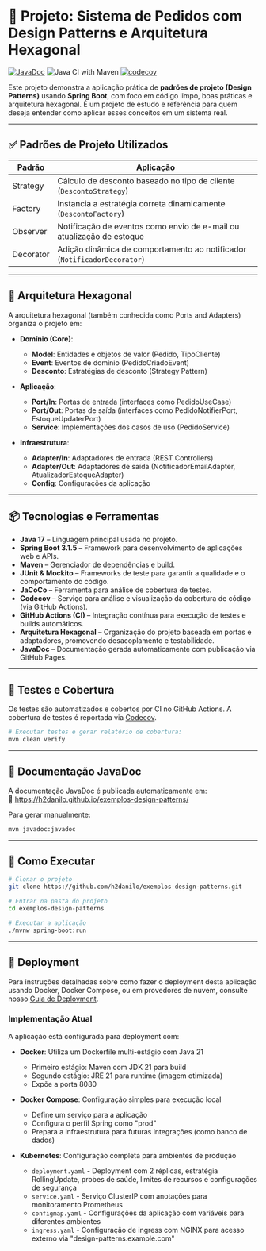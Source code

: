 # 🧠 Projeto: Sistema de Pedidos com Design Patterns e Arquitetura Hexagonal

[![JavaDoc](https://img.shields.io/badge/docs-javadoc-blue.svg)](https://h2danilo.github.io/exemplos-design-patterns/)
![Java CI with Maven](https://github.com/h2danilo/exemplos-design-patterns/actions/workflows/build.yml/badge.svg)
[![codecov](https://codecov.io/gh/h2danilo/exemplos-design-patterns/branch/main/graph/badge.svg)](https://codecov.io/gh/h2danilo/exemplos-design-patterns)

Este projeto demonstra a aplicação prática de **padrões de projeto (Design Patterns)** usando **Spring Boot**, com foco em código limpo, boas práticas e arquitetura hexagonal. É um projeto de estudo e referência para quem deseja entender como aplicar esses conceitos em um sistema real.

---

## ✅ Padrões de Projeto Utilizados

| Padrão     | Aplicação                                                                 |
|------------|---------------------------------------------------------------------------|
| Strategy   | Cálculo de desconto baseado no tipo de cliente (`DescontoStrategy`)      |
| Factory    | Instancia a estratégia correta dinamicamente (`DescontoFactory`)         |
| Observer   | Notificação de eventos como envio de e-mail ou atualização de estoque    |
| Decorator  | Adição dinâmica de comportamento ao notificador (`NotificadorDecorator`) |

---

## 🧱 Arquitetura Hexagonal

A arquitetura hexagonal (também conhecida como Ports and Adapters) organiza o projeto em:

- **Domínio (Core)**: 
  - **Model**: Entidades e objetos de valor (Pedido, TipoCliente)
  - **Event**: Eventos de domínio (PedidoCriadoEvent)
  - **Desconto**: Estratégias de desconto (Strategy Pattern)

- **Aplicação**:
  - **Port/In**: Portas de entrada (interfaces como PedidoUseCase)
  - **Port/Out**: Portas de saída (interfaces como PedidoNotifierPort, EstoqueUpdaterPort)
  - **Service**: Implementações dos casos de uso (PedidoService)

- **Infraestrutura**:
  - **Adapter/In**: Adaptadores de entrada (REST Controllers)
  - **Adapter/Out**: Adaptadores de saída (NotificadorEmailAdapter, AtualizadorEstoqueAdapter)
  - **Config**: Configurações da aplicação

---

## 📦 Tecnologias e Ferramentas

- **Java 17** – Linguagem principal usada no projeto.
- **Spring Boot 3.1.5** – Framework para desenvolvimento de aplicações web e APIs.
- **Maven** – Gerenciador de dependências e build.
- **JUnit & Mockito** – Frameworks de teste para garantir a qualidade e o comportamento do código.
- **JaCoCo** – Ferramenta para análise de cobertura de testes.
- **Codecov** – Serviço para análise e visualização da cobertura de código (via GitHub Actions).
- **GitHub Actions (CI)** – Integração contínua para execução de testes e builds automáticos.
- **Arquitetura Hexagonal** – Organização do projeto baseada em portas e adaptadores, promovendo desacoplamento e testabilidade.
- **JavaDoc** – Documentação gerada automaticamente com publicação via GitHub Pages.

---

## 🧪 Testes e Cobertura

Os testes são automatizados e cobertos por CI no GitHub Actions. A cobertura de testes é reportada via [Codecov](https://codecov.io/gh/h2danilo/exemplos-design-patterns).

```bash
# Executar testes e gerar relatório de cobertura:
mvn clean verify
```

---

## 📄 Documentação JavaDoc

A documentação JavaDoc é publicada automaticamente em:  
🔗 https://h2danilo.github.io/exemplos-design-patterns/

Para gerar manualmente:

```bash
mvn javadoc:javadoc
```

---

## 🚀 Como Executar

```bash
# Clonar o projeto
git clone https://github.com/h2danilo/exemplos-design-patterns.git

# Entrar na pasta do projeto
cd exemplos-design-patterns

# Executar a aplicação
./mvnw spring-boot:run
```

---

## 🐳 Deployment

Para instruções detalhadas sobre como fazer o deployment desta aplicação usando Docker, Docker Compose, ou em provedores de nuvem, consulte nosso [Guia de Deployment](docs/deployment-guide.md).

### Implementação Atual

A aplicação está configurada para deployment com:

- **Docker**: Utiliza um Dockerfile multi-estágio com Java 21
  - Primeiro estágio: Maven com JDK 21 para build
  - Segundo estágio: JRE 21 para runtime (imagem otimizada)
  - Expõe a porta 8080

- **Docker Compose**: Configuração simples para execução local
  - Define um serviço para a aplicação
  - Configura o perfil Spring como "prod"
  - Prepara a infraestrutura para futuras integrações (como banco de dados)

- **Kubernetes**: Configuração completa para ambientes de produção
  - `deployment.yaml` - Deployment com 2 réplicas, estratégia RollingUpdate, probes de saúde, limites de recursos e configurações de segurança
  - `service.yaml` - Serviço ClusterIP com anotações para monitoramento Prometheus
  - `configmap.yaml` - Configurações da aplicação com variáveis para diferentes ambientes
  - `ingress.yaml` - Configuração de ingress com NGINX para acesso externo via "design-patterns.example.com"